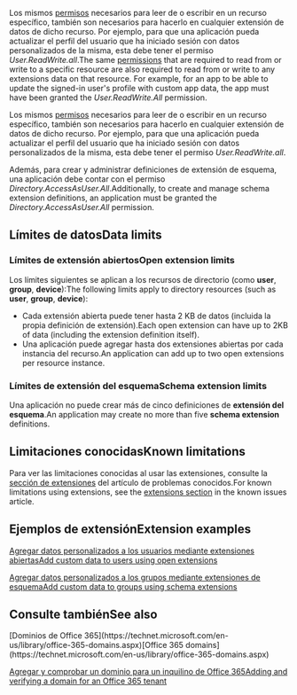 <span data-ttu-id="49f57-p116">Los mismos [permisos](./permissions_reference.md) necesarios para leer de o escribir en un recurso específico, también son necesarios para hacerlo en cualquier extensión de datos de dicho recurso.  Por ejemplo, para que una aplicación pueda actualizar el perfil del usuario que ha iniciado sesión con datos personalizados de la misma, esta debe tener el permiso *User.ReadWrite.all*.</span><span class="sxs-lookup"><span data-stu-id="49f57-p116">The same [permissions](./permissions_reference.md) that are required to read from or write to a specific resource are also required to read from or write to any extensions data on that resource.  For example, for an app to be able to update the signed-in user's profile with custom app data, the app must have been granted the *User.ReadWrite.All* permission.</span></span>

Los mismos [permisos](./permissions_reference.md) necesarios para leer de o escribir en un recurso específico, también son necesarios para hacerlo en cualquier extensión de datos de dicho recurso.  Por ejemplo, para que una aplicación pueda actualizar el perfil del usuario que ha iniciado sesión con datos personalizados de la misma, esta debe tener el permiso *User.ReadWrite.all*.

<span data-ttu-id="49f57-229">Además, para crear y administrar definiciones de extensión de esquema, una aplicación debe contar con el permiso *Directory.AccessAsUser.All*.</span><span class="sxs-lookup"><span data-stu-id="49f57-229">Additionally, to create and manage schema extension definitions, an application must be granted the *Directory.AccessAsUser.All* permission.</span></span>

## <span data-ttu-id="49f57-230">Límites de datos</span><span class="sxs-lookup"><span data-stu-id="49f57-230">Data limits</span></span>
<a id="data-limits" class="xliff"></a>

### <span data-ttu-id="49f57-231">Límites de extensión abiertos</span><span class="sxs-lookup"><span data-stu-id="49f57-231">Open extension limits</span></span>
<a id="open-extension-limits" class="xliff"></a>
<span data-ttu-id="49f57-232">Los límites siguientes se aplican a los recursos de directorio (como **user**, **group**, **device**):</span><span class="sxs-lookup"><span data-stu-id="49f57-232">The following limits apply to directory resources (such as **user**, **group**, **device**):</span></span>

- <span data-ttu-id="49f57-233">Cada extensión abierta puede tener hasta 2 KB de datos (incluida la propia definición de extensión).</span><span class="sxs-lookup"><span data-stu-id="49f57-233">Each open extension can have up to 2KB of data (including the extension definition itself).</span></span>
- <span data-ttu-id="49f57-234">Una aplicación puede agregar hasta dos extensiones abiertas por cada instancia del recurso.</span><span class="sxs-lookup"><span data-stu-id="49f57-234">An application can add up to two open extensions per resource instance.</span></span>

### <span data-ttu-id="49f57-235">Límites de extensión del esquema</span><span class="sxs-lookup"><span data-stu-id="49f57-235">Schema extension limits</span></span>
<a id="schema-extension-limits" class="xliff"></a>
<span data-ttu-id="49f57-236">Una aplicación no puede crear más de cinco definiciones de **extensión del esquema**.</span><span class="sxs-lookup"><span data-stu-id="49f57-236">An application may create no more than five **schema extension** definitions.</span></span>

## <span data-ttu-id="49f57-237">Limitaciones conocidas</span><span class="sxs-lookup"><span data-stu-id="49f57-237">Known limitations</span></span>
<a id="known-limitations" class="xliff"></a>

<span data-ttu-id="49f57-238">Para ver las limitaciones conocidas al usar las extensiones, consulte la [sección de extensiones](known_issues.md#extensions) del artículo de problemas conocidos.</span><span class="sxs-lookup"><span data-stu-id="49f57-238">For known limitations using extensions, see the [extensions section](known_issues.md#extensions) in the known issues article.</span></span>

## <span data-ttu-id="49f57-239">Ejemplos de extensión</span><span class="sxs-lookup"><span data-stu-id="49f57-239">Extension examples</span></span>
<a id="extension-examples" class="xliff"></a>

[<span data-ttu-id="49f57-240">Agregar datos personalizados a los usuarios mediante extensiones abiertas</span><span class="sxs-lookup"><span data-stu-id="49f57-240">Add custom data to users using open extensions</span></span>](extensibility_open_users.md)

[<span data-ttu-id="49f57-241">Agregar datos personalizados a los grupos mediante extensiones de esquema</span><span class="sxs-lookup"><span data-stu-id="49f57-241">Add custom data to groups using schema extensions</span></span>](extensibility_schema_groups.md)

## <span data-ttu-id="49f57-242">Consulte también</span><span class="sxs-lookup"><span data-stu-id="49f57-242">See also</span></span>
<a id="see-also" class="xliff"></a>

<span data-ttu-id="49f57-243">
  [Dominios de Office 365](https://technet.microsoft.com/en-us/library/office-365-domains.aspx)</span><span class="sxs-lookup"><span data-stu-id="49f57-243">[Office 365 domains](https://technet.microsoft.com/en-us/library/office-365-domains.aspx)</span></span>

[<span data-ttu-id="49f57-244">Agregar y comprobar un dominio para un inquilino de Office 365</span><span class="sxs-lookup"><span data-stu-id="49f57-244">Adding and verifying a domain for an Office 365 tenant</span></span>](http://office365support.ca/adding-and-verifying-a-domain-for-the-new-office-365/)
